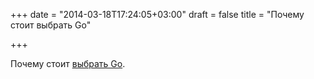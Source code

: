 +++
date = "2014-03-18T17:24:05+03:00"
draft = false
title = "Почему стоит выбрать Go"

+++

<p>Почему стоит <a href="http://www.cbinsights.com/team-blog/why-we-chose-golang/">выбрать Go</a>.</p>

